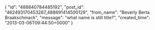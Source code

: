  {
   "id": "488840784485192",
   "post_id": "462493170453287_488691414500129",
   "from_name": "Beverly Berta Braakschmack",
   "message": "what name is still title?",
   "created_time": "2013-03-06T09:44:50+0000"
 }
